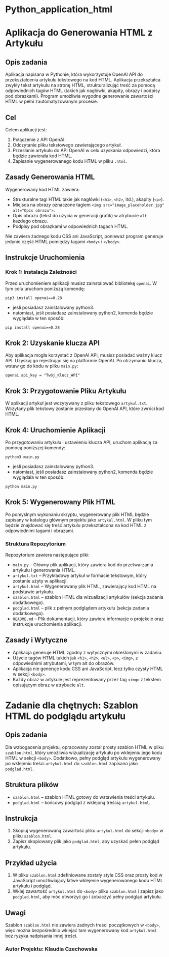 # Python_application_html

# Aplikacja do Generowania HTML z Artykułu

## Opis zadania
Aplikacja napisana w Pythonie, która wykorzystuje OpenAI API do przekształcenia artykułu tekstowego na kod HTML. Aplikacja przekształca zwykły tekst artykułu na stronę HTML, strukturalizując treść za pomocą odpowiednich tagów HTML (takich jak nagłówki, akapity, obrazy i podpisy pod obrazkami). Program umożliwia wygodne generowanie zawartości HTML w pełni zautomatyzowanym procesie.

## Cel
Celem aplikacji jest:
1. Połączenie z API OpenAI.
2. Odczytanie pliku tekstowego zawierającego artykuł.
3. Przesłanie artykułu do API OpenAI w celu uzyskania odpowiedzi, która będzie zawierała kod HTML.
4. Zapisanie wygenerowanego kodu HTML w pliku `.html`.

## Zasady Generowania HTML
Wygenerowany kod HTML zawiera:
- Strukturalne tagi HTML takie jak nagłówki (`<h1>`, `<h2>`, itd.), akapity (`<p>`).
- Miejsca na obrazy oznaczone tagiem `<img src="image_placeholder.jpg" alt="Opis obrazu">`.
- Opis obrazu (tekst do użycia w generacji grafik) w atrybucie `alt` każdego obrazu.
- Podpisy pod obrazkami w odpowiednich tagach HTML.

Nie zawiera żadnego kodu CSS ani JavaScript, ponieważ program generuje jedynie część HTML pomiędzy tagami `<body>` i `</body>`.

## Instrukcje Uruchomienia

### Krok 1: Instalacja Zależności
Przed uruchomieniem aplikacji musisz zainstalować bibliotekę `openai`. W tym celu uruchom poniższą komendę:

```
pip3 install openai==0.28 
```
* jeśli posiadasz zainstalowany python3.
* natomiast, jeśli posiadasz zainstalowany python2, komenda będzie wyglądała w ten sposób:

```
pip install openai==0.28
```

## Krok 2: Uzyskanie klucza API 
Aby aplikacja mogła korzystać z OpenAI API, musisz posiadać ważny klucz API. 
Uzyskaj go rejestrując się na platformie OpenAI. 
Po otrzymaniu klucza, wstaw go do kodu w pliku ```main.py```:
```
openai.api_key = "Twój_Klucz_API"
```

## Krok 3: Przygotowanie Pliku Artykułu
W aplikacji artykuł jest wczytywany z pliku tekstowego ```artykul.txt```. 
Wczytany plik tekstowy zostanie przesłany do OpenAI API, które zwróci kod HTML.

## Krok 4: Uruchomienie Aplikacji
Po przygotowaniu artykułu i ustawieniu klucza API, uruchom aplikację za pomocą poniższej komendy:
```
python3 main.py
```
* jeśli posiadasz zainstalowany python3.
* natomiast, jeśli posiadasz zainstalowany python2, komenda będzie wyglądała w ten sposób:
```
python main.py
```


## Krok 5: Wygenerowany Plik HTML
Po pomyślnym wykonaniu skryptu, wygenerowany plik HTML będzie zapisany w katalogu głównym projektu jako ```artykul.html```. 
W pliku tym będzie znajdować się treść artykułu przekształcona na kod HTML z odpowiednimi tagami i obrazami.

### Struktura Repozytorium
Repozytorium zawiera następujące pliki:
* ``` main.py ``` – Główny plik aplikacji, który zawiera kod do przetwarzania artykułu i generowania HTML.
* ``` artykul.txt ``` – Przykładowy artykuł w formacie tekstowym, który zostanie użyty w aplikacji.
* ``` artykul.html ``` – Wygenerowany plik HTML, zawierający kod HTML na podstawie artykułu.
* ``` szablon.html ``` – szablon HTML dla wizualizacji artykułów (sekcja zadania dodatkowego).
* ``` podglad.html ``` – plik z pełnym podglądem artykułu (sekcja zadania dodatkowego).
* ``` README.md ``` – Plik dokumentacji, który zawiera informacje o projekcie oraz instrukcje uruchomienia aplikacji.

## Zasady i Wytyczne
* Aplikacja generuje HTML zgodny z wytycznymi określonymi w zadaniu.
* Użycie tagów HTML takich jak `<h1>`, `<h2>`, `<ul>`, `<p>`, `<img>`, z odpowiednimi atrybutami, w tym alt do obrazów.
* Aplikacja nie generuje kodu CSS ani JavaScript, lecz tylko czysty HTML w sekcji `<body>`.
* Każdy obraz w artykule jest reprezentowany przez tag `<img>` z tekstem opisującym obraz w atrybucie `alt`.


# Zadanie dla chętnych: Szablon HTML do podglądu artykułu

## Opis zadania
Dla wzbogacenia projektu, opracowany został prosty szablon HTML w pliku ```szablon.html```, który umożliwia wizualizację artykułu po wklejeniu jego kodu HTML w sekcji ```<body>```. Dodatkowo, pełny podgląd artykułu wygenerowany po wklejeniu treści ```artykul.html``` do ```szablon.html``` zapisano jako ```podglad.html```.

## Struktura plików
* ``` szablon.html ``` – szablon HTML gotowy do wstawienia treści artykułu.
* ``` podglad.html ``` – końcowy podgląd z wklejoną treścią ``` artykul.html ```.

## Instrukcja
1. Skopiuj wygenerowaną zawartość pliku ``` artykul.html ``` do sekcji ``` <body> ``` w pliku ```szablon.html```.
2. Zapisz skopiowany plik jako ``` podglad.html ```, aby uzyskać pełen podgląd artykułu.

## Przykład użycia
1. W pliku ```szablon.html``` zdefiniowane zostały style CSS oraz prosty kod w JavaScript umożliwiający łatwe wklejenie wygenerowanego kodu HTML artykułu i podgląd.
2. Wklej zawartość ``` artykul.html ``` do ``` <body> ``` pliku ``` szablon.html ``` i zapisz jako ``` podglad.html ```, aby móc otworzyć go i zobaczyć pełny podgląd artykułu.

## Uwagi
Szablon ``` szablon.html ``` nie zawiera żadnych treści początkowych w ``` <body> ```, więc można bezpośrednio wklejać tam wygenerowany kod ``` artykul.html ``` bez ryzyka nadpisania innej treści.

### Autor Projektu: Klaudia Czechowska 









